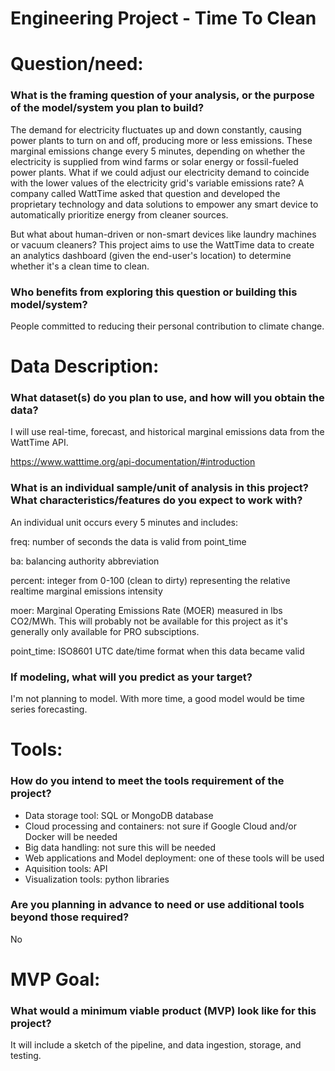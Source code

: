 # Engineering Project - Time To Clean

# Question/need:

### What is the framing question of your analysis, or the purpose of the model/system you plan to build?

The demand for electricity fluctuates up and down constantly, causing power plants to turn on and off, producing more or less emissions. These marginal emissions change every 5 minutes, depending on whether the electricity is supplied from wind farms or solar energy or fossil-fueled power plants. What if we could adjust our electricity demand to coincide with the lower values of the electricity grid's variable emissions rate? A company called WattTime asked that question and developed the proprietary technology and data solutions to empower any smart device to automatically prioritize energy from cleaner sources.

But what about human-driven or non-smart devices like laundry machines or vacuum cleaners? This project aims to use the WattTime data to create an analytics dashboard (given the end-user's location) to determine whether it's a clean time to clean.

### Who benefits from exploring this question or building this model/system?

People committed to reducing their personal contribution to climate change. 

# Data Description:

### What dataset(s) do you plan to use, and how will you obtain the data?

I will use real-time, forecast, and historical marginal emissions data from the WattTime API.

https://www.watttime.org/api-documentation/#introduction

### What is an individual sample/unit of analysis in this project? What characteristics/features do you expect to work with?

An individual unit occurs every 5 minutes and includes:

freq:	      number of seconds the data is valid from point_time

ba:	      balancing authority abbreviation

percent:      integer from 0-100 (clean to dirty) representing the relative realtime marginal emissions intensity

moer:	      Marginal Operating Emissions Rate (MOER) measured in lbs CO2/MWh. This will probably not be available for this project as it's generally only available for PRO subsciptions.

point_time:   ISO8601 UTC date/time format when this data became valid

### If modeling, what will you predict as your target?

I'm not planning to model. With more time, a good model would be time series forecasting.

# Tools:

### How do you intend to meet the tools requirement of the project?

- Data storage tool: SQL or MongoDB database
- Cloud processing and containers: not sure if Google Cloud and/or Docker will be needed
- Big data handling: not sure this will be needed
- Web applications and Model deployment: one of these tools will be used
- Aquisition tools: API
- Visualization tools: python libraries

### Are you planning in advance to need or use additional tools beyond those required?

No

# MVP Goal:

### What would a minimum viable product (MVP) look like for this project?

It will include a sketch of the pipeline, and data ingestion, storage, and testing.